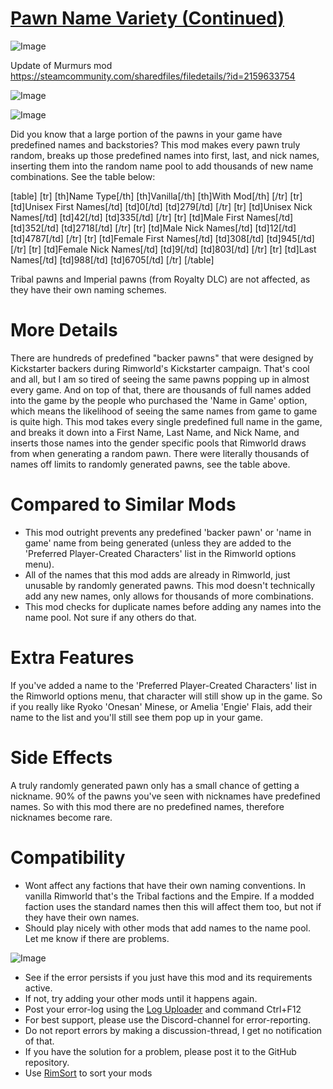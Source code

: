 # [Pawn Name Variety (Continued)]()

![Image](https://i.imgur.com/buuPQel.png)

Update of Murmurs mod https://steamcommunity.com/sharedfiles/filedetails/?id=2159633754

![Image](https://i.imgur.com/pufA0kM.png)
	
![Image](https://i.imgur.com/Z4GOv8H.png)

Did you know that a large portion of the pawns in your game have predefined names and backstories? This mod makes every pawn truly random, breaks up those predefined names into first, last, and nick names, inserting them into the random name pool to add thousands of new name combinations. See the table below:

[table]
[tr]
[th]Name Type[/th]
[th]Vanilla[/th]
[th]With Mod[/th]
[/tr]
[tr]
[td]Unisex First Names[/td]
[td]0[/td]
[td]279[/td]
[/tr]
[tr]
[td]Unisex Nick Names[/td]
[td]42[/td]
[td]335[/td]
[/tr]
[tr]
[td]Male First Names[/td]
[td]352[/td]
[td]2718[/td]
[/tr]
[tr]
[td]Male Nick Names[/td]
[td]12[/td]
[td]4787[/td]
[/tr]
[tr]
[td]Female First Names[/td]
[td]308[/td]
[td]945[/td]
[/tr]
[tr]
[td]Female Nick Names[/td]
[td]9[/td]
[td]803[/td]
[/tr]
[tr]
[td]Last Names[/td]
[td]988[/td]
[td]6705[/td]
[/tr]
[/table]

Tribal pawns and Imperial pawns (from Royalty DLC) are not affected, as they have their own naming schemes.


# More Details

There are hundreds of predefined "backer pawns" that were designed by Kickstarter backers during Rimworld's Kickstarter campaign. That's cool and all, but I am so tired of seeing the same pawns popping up in almost every game. And on top of that, there are thousands of full names added into the game by the people who purchased the 'Name in Game' option, which means the likelihood of seeing the same names from game to game is quite high. This mod takes every single predefined full name in the game, and breaks it down into a First Name, Last Name, and Nick Name, and inserts those names into the gender specific pools that Rimworld draws from when generating a random pawn. There were literally thousands of names off limits to randomly generated pawns, see the table above.


# Compared to Similar Mods



- This mod outright prevents any predefined 'backer pawn' or 'name in game' name from being generated (unless they are added to the 'Preferred Player-Created Characters' list in the Rimworld options menu).
- All of the names that this mod adds are already in Rimworld, just unusable by randomly generated pawns. This mod doesn't technically add any new names, only allows for thousands of more combinations.
- This mod checks for duplicate names before adding any names into the name pool. Not sure if any others do that.




# Extra Features

If you've added a name to the 'Preferred Player-Created Characters' list in the Rimworld options menu, that character will still show up in the game. So if you really like Ryoko 'Onesan' Minese, or Amelia 'Engie' Flais, add their name to the list and you'll still see them pop up in your game.


# Side Effects

A truly randomly generated pawn only has a small chance of getting a nickname. 90% of the pawns you've seen with nicknames have predefined names. So with this mod there are no predefined names, therefore nicknames become rare.


# Compatibility



- Wont affect any factions that have their own naming conventions. In vanilla Rimworld that's the Tribal factions and the Empire. If a modded faction uses the standard names then this will affect them too, but not if they have their own names.
- Should play nicely with other mods that add names to the name pool. Let me know if there are problems.



![Image](https://i.imgur.com/PwoNOj4.png)



-  See if the error persists if you just have this mod and its requirements active.
-  If not, try adding your other mods until it happens again.
-  Post your error-log using the [Log Uploader](https://steamcommunity.com/sharedfiles/filedetails/?id=2873415404) and command Ctrl+F12
-  For best support, please use the Discord-channel for error-reporting.
-  Do not report errors by making a discussion-thread, I get no notification of that.
-  If you have the solution for a problem, please post it to the GitHub repository.
-  Use [RimSort](https://github.com/RimSort/RimSort/releases/latest) to sort your mods


